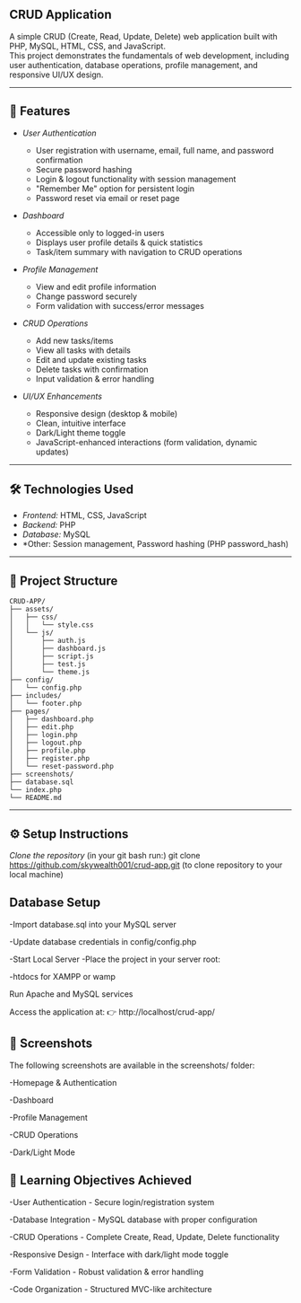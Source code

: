  ## CRUD Application

A simple CRUD (Create, Read, Update, Delete) web application built with PHP, MySQL, HTML, CSS, and JavaScript.  
This project demonstrates the fundamentals of web development, including user authentication, database operations, profile management, and responsive UI/UX design.

---

## 🚀 Features

- *User Authentication*
  - User registration with username, email, full name, and password confirmation
  - Secure password hashing
  - Login & logout functionality with session management
  - "Remember Me" option for persistent login
  - Password reset via email or reset page

- *Dashboard*
  - Accessible only to logged-in users
  - Displays user profile details & quick statistics
  - Task/item summary with navigation to CRUD operations

- *Profile Management*
  - View and edit profile information
  - Change password securely
  - Form validation with success/error messages

- *CRUD Operations*
  - Add new tasks/items
  - View all tasks with details
  - Edit and update existing tasks
  - Delete tasks with confirmation
  - Input validation & error handling

- *UI/UX Enhancements*
  - Responsive design (desktop & mobile)
  - Clean, intuitive interface
  - Dark/Light theme toggle
  - JavaScript-enhanced interactions (form validation, dynamic updates)

---

## 🛠️ Technologies Used

- *Frontend:* HTML, CSS, JavaScript  
- *Backend:* PHP  
- *Database:* MySQL  
- *Other: Session management, Password hashing (PHP password_hash)

---

## 📂 Project Structure

```
CRUD-APP/
├── assets/
│   ├── css/
│   │   └── style.css          
│   └── js/
│       ├── auth.js            
│       ├── dashboard.js       
│       ├── script.js          
│       ├── test.js         
│       └── theme.js           
├── config/
│   └── config.php         
├── includes/
│   └── footer.php    
├── pages/
│   ├── dashboard.php          
│   ├── edit.php               
│   ├── login.php  
│   ├── logout.php             
│   ├── profile.php            
│   ├── register.php          
│   └── reset-password.php 
├── screenshots/     
├── database.sql     
└── index.php
└── README.md
```

---

## ⚙️ Setup Instructions

*Clone the repository*
(in your git bash run:)
git clone https://github.com/skywealth001/crud-app.git (to clone repository to your local machine)

  ## Database Setup
-Import database.sql into your MySQL server

-Update database credentials in config/config.php

-Start Local Server
-Place the project in your server root:

-htdocs for XAMPP or wamp

Run Apache and MySQL services

Access the application at:
👉 http://localhost/crud-app/

## 📸 Screenshots
The following screenshots are available in the screenshots/ folder:

-Homepage & Authentication

-Dashboard

-Profile Management

-CRUD Operations

-Dark/Light Mode

## 🎯 Learning Objectives Achieved
-User Authentication - Secure login/registration system

-Database Integration - MySQL database with proper configuration

-CRUD Operations - Complete Create, Read, Update, Delete functionality

-Responsive Design - Interface with dark/light mode toggle

-Form Validation - Robust validation & error handling

-Code Organization - Structured MVC-like architecture



